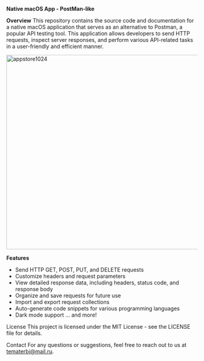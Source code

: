 **Native macOS App - PostMan-like**

**Overview**
This repository contains the source code and documentation for a native macOS application that serves as an alternative to Postman, a popular API testing tool. This application allows developers to send HTTP requests, inspect server responses, and perform various API-related tasks in a user-friendly and efficient manner.

<img width="512" alt="appstore1024" src="https://github.com/TemaTerbi/mac-query/assets/85392692/0d195216-e009-443a-8de6-f903413cc8aa">

**Features**
- Send HTTP GET, POST, PUT, and DELETE requests
- Customize headers and request parameters
- View detailed response data, including headers, status code, and response body
- Organize and save requests for future use
- Import and export request collections
- Auto-generate code snippets for various programming languages
- Dark mode support
... and more!

License
This project is licensed under the MIT License - see the LICENSE file for details.

Contact
For any questions or suggestions, feel free to reach out to us at tematerbi@mail.ru.
